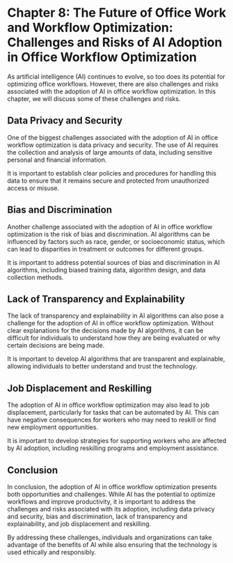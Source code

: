 Chapter 8: The Future of Office Work and Workflow Optimization: Challenges and Risks of AI Adoption in Office Workflow Optimization
===================================================================================================================================

As artificial intelligence (AI) continues to evolve, so too does its potential for optimizing office workflows. However, there are also challenges and risks associated with the adoption of AI in office workflow optimization. In this chapter, we will discuss some of these challenges and risks.

Data Privacy and Security
-------------------------

One of the biggest challenges associated with the adoption of AI in office workflow optimization is data privacy and security. The use of AI requires the collection and analysis of large amounts of data, including sensitive personal and financial information.

It is important to establish clear policies and procedures for handling this data to ensure that it remains secure and protected from unauthorized access or misuse.

Bias and Discrimination
-----------------------

Another challenge associated with the adoption of AI in office workflow optimization is the risk of bias and discrimination. AI algorithms can be influenced by factors such as race, gender, or socioeconomic status, which can lead to disparities in treatment or outcomes for different groups.

It is important to address potential sources of bias and discrimination in AI algorithms, including biased training data, algorithm design, and data collection methods.

Lack of Transparency and Explainability
---------------------------------------

The lack of transparency and explainability in AI algorithms can also pose a challenge for the adoption of AI in office workflow optimization. Without clear explanations for the decisions made by AI algorithms, it can be difficult for individuals to understand how they are being evaluated or why certain decisions are being made.

It is important to develop AI algorithms that are transparent and explainable, allowing individuals to better understand and trust the technology.

Job Displacement and Reskilling
-------------------------------

The adoption of AI in office workflow optimization may also lead to job displacement, particularly for tasks that can be automated by AI. This can have negative consequences for workers who may need to reskill or find new employment opportunities.

It is important to develop strategies for supporting workers who are affected by AI adoption, including reskilling programs and employment assistance.

Conclusion
----------

In conclusion, the adoption of AI in office workflow optimization presents both opportunities and challenges. While AI has the potential to optimize workflows and improve productivity, it is important to address the challenges and risks associated with its adoption, including data privacy and security, bias and discrimination, lack of transparency and explainability, and job displacement and reskilling.

By addressing these challenges, individuals and organizations can take advantage of the benefits of AI while also ensuring that the technology is used ethically and responsibly.
